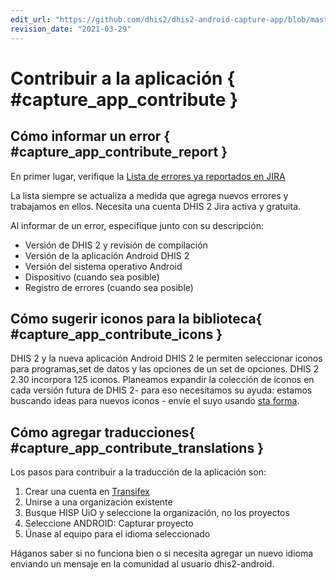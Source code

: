 ```yaml
---
edit_url: "https://github.com/dhis2/dhis2-android-capture-app/blob/master/docs/src/commonmark/en/content/capture-app/contribute-to-the-app.md"
revision_date: "2021-03-29"
---
```


# Contribuir a la aplicación { #capture_app_contribute }

## Cómo informar un error { #capture_app_contribute_report }

En primer lugar, verifique la [Lista de errores ya reportados en JIRA](https://jira.dhis2.org/issues/?filter=10872)

La lista siempre se actualiza a medida que agrega nuevos errores y trabajamos en ellos. Necesita una cuenta DHIS 2 Jira activa y gratuita.

Al informar de un error, especifique junto con su descripción:

- Versión de DHIS 2 y revisión de compilación
- Versión de la aplicación Android DHIS 2
- Versión del sistema operativo Android
- Dispositivo (cuando sea posible)
- Registro de errores (cuando sea posible)

## Cómo sugerir iconos para la biblioteca{ #capture_app_contribute_icons }

DHIS 2 y la nueva aplicación Android DHIS 2  le permiten seleccionar iconos para programas,set de datos y las opciones de un set de opciones. DHIS 2 2.30 incorpora 125 iconos. Planeamos expandir la colección de iconos en cada versión futura de DHIS 2- para eso necesitamos su ayuda: estamos buscando ideas para nuevos iconos - envíe el suyo usando [sta forma](https://forms.gle/FkUmwfZGYAScd2326).

## Cómo agregar traducciones{ #capture_app_contribute_translations }

Los pasos para contribuir a la traducción de la aplicación son:

1. Crear una cuenta en [Transifex](https://www.transifex.com/signin/?next=/hisp-uio/)
2. Unirse a una organización existente
3. Busque HISP UiO y seleccione la organización, no los proyectos
4. Seleccione ANDROID: Capturar proyecto
5. Únase al equipo para el idioma seleccionado

Háganos saber si no funciona bien o si necesita agregar un nuevo idioma enviando un mensaje en la comunidad al usuario dhis2-android.
